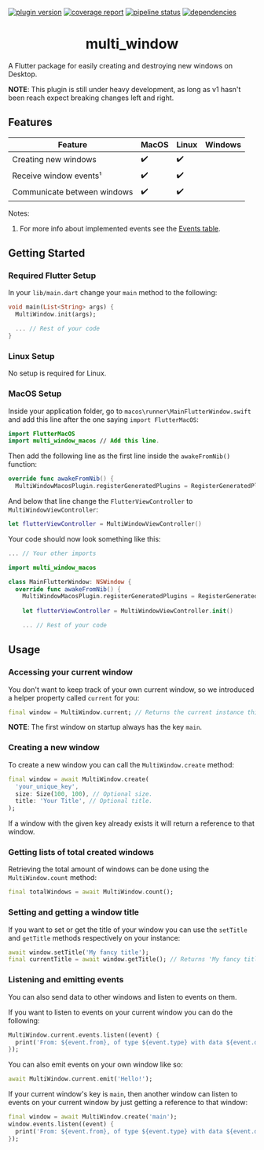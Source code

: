 [![plugin version](https://img.shields.io/pub/v/multi_window?label=pub)](https://pub.dev/packages/multi_window)
[![coverage report](https://gitlab.com/wolfenrain/multi_window/badges/master/coverage.svg)](https://gitlab.com/wolfenrain/multi_window/-/commits/master)
[![pipeline status](https://gitlab.com/wolfenrain/multi_window/badges/master/pipeline.svg)](https://gitlab.com/wolfenrain/multi_window/-/commits/master)
[![dependencies](https://img.shields.io/librariesio/release/pub/multi_window?label=dependencies)](https://gitlab.com/wolfenrain/multi_window/-/blob/master/multi_window/pubspec.yaml)
<h1 align="center">multi_window</h1>

A Flutter package for easily creating and destroying new windows on Desktop.

**NOTE**: This plugin is still under heavy development, as long as v1 hasn't been reach expect breaking changes left and right.

## Features

| Feature                     | **MacOS** | **Linux** | **Windows** |
| --------------------------- | --------- | --------- | ----------- |
| Creating new windows        |	✔️         | ✔️         |             |
| Receive window events¹      | ✔️         | ✔️         |             |
| Communicate between windows | ✔️         | ✔️         |             |

Notes: 
1. For more info about implemented events see the [Events table](https://gitlab.com/wolfenrain/multi_window/-/tree/master/CONTRIBUTING.md#events-table).

## Getting Started

### Required Flutter Setup

In your `lib/main.dart` change your `main` method to the following:

```dart
void main(List<String> args) {
  MultiWindow.init(args);

  ... // Rest of your code
}
```

### Linux Setup

No setup is required for Linux.

### MacOS Setup

Inside your application folder, go to `macos\runner\MainFlutterWindow.swift` and add this line after the one saying `import FlutterMacOS`:

```swift
import FlutterMacOS
import multi_window_macos // Add this line.
```

Then add the following line as the first line inside the `awakeFromNib()` function:

```swift
override func awakeFromNib() {
  MultiWindowMacosPlugin.registerGeneratedPlugins = RegisterGeneratedPlugins // Add this line.
```

And below that line change the `FlutterViewController` to `MultiWindowViewController`:

```swift
let flutterViewController = MultiWindowViewController()
```

Your code should now look something like this: 

```swift
... // Your other imports

import multi_window_macos

class MainFlutterWindow: NSWindow {
  override func awakeFromNib() {
    MultiWindowMacosPlugin.registerGeneratedPlugins = RegisterGeneratedPlugins
    
    let flutterViewController = MultiWindowViewController.init()

    ... // Rest of your code
```

## Usage

### Accessing your current window

You don't want to keep track of your own current window, so we introduced a helper property called `current` for you:

```dart
final window = MultiWindow.current; // Returns the current instance this code is running on.
```

**NOTE**: The first window on startup always has the key `main`.

### Creating a new window

To create a new window you can call the `MultiWindow.create` method:

```dart
final window = await MultiWindow.create(
  'your_unique_key',
  size: Size(100, 100), // Optional size.
  title: 'Your Title', // Optional title.
);
```

If a window with the given key already exists it will return a reference to that window.

### Getting lists of total created windows

Retrieving the total amount of windows can be done using the `MultiWindow.count` method:

```dart
final totalWindows = await MultiWindow.count();
```

### Setting and getting a window title

If you want to set or get the title of your window you can use the `setTitle` and `getTitle` methods respectively on your instance:

```dart
await window.setTitle('My fancy title');
final currentTitle = await window.getTitle(); // Returns 'My fancy title'.
```

### Listening and emitting events

You can also send data to other windows and listen to events on them.

If you want to listen to events on your current window you can do the following:

```dart
MultiWindow.current.events.listen((event) {
  print('From: ${event.from}, of type ${event.type} with data ${event.data}');
});
```

You can also emit events on your own window like so:

```dart
await MultiWindow.current.emit('Hello!');
```

If your current window's key is `main`, then another window can listen to events on your current window by just getting a reference to that window:

```dart
final window = await MultiWindow.create('main');
window.events.listen((event) {
  print('From: ${event.from}, of type ${event.type} with data ${event.data}');
});
```